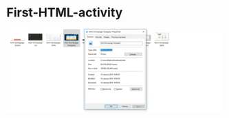 # First-HTML-activity

![added img to file](https://github.com/AshleyONeil/First-HTML-activity/blob/main/html.jpg)